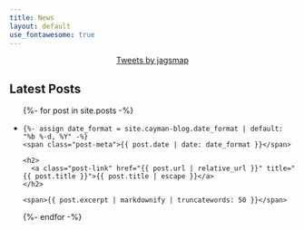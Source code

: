 ```yaml
---
title: News
layout: default
use_fontawesome: true
---
```


<center>
  <a class="twitter-timeline" data-width="350" data-height="500" data-link-color="#E1BB67" href="https://twitter.com/jagsmap?ref_src=twsrc%5Etfw">Tweets by jagsmap</a> <script async src="https://platform.twitter.com/widgets.js" charset="utf-8">
  </script>
</center>

<h2>Latest Posts</h2>

<ul class="post-list">
{%- for post in site.posts -%}
  <li>

    {%- assign date_format = site.cayman-blog.date_format | default: "%b %-d, %Y" -%}
    <span class="post-meta">{{ post.date | date: date_format }}</span>

    <h2>
      <a class="post-link" href="{{ post.url | relative_url }}" title="{{ post.title }}">{{ post.title | escape }}</a>
    </h2>

    <span>{{ post.excerpt | markdownify | truncatewords: 50 }}</span>

  </li>
{%- endfor -%}
</ul>
